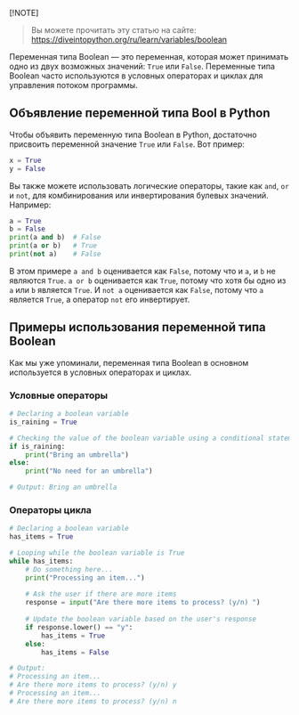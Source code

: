 [!NOTE]
>  Вы можете прочитать эту статью на сайте: https://diveintopython.org/ru/learn/variables/boolean

Переменная типа Boolean — это переменная, которая может принимать одно из двух возможных значений: `True` или `False`. Переменные типа Boolean часто используются в условных операторах и циклах для управления потоком программы.

## Объявление переменной типа Bool в Python

Чтобы объявить переменную типа Boolean в Python, достаточно присвоить переменной значение `True` или `False`. Вот пример:

```python
x = True
y = False
```

Вы также можете использовать логические операторы, такие как `and`, `or` и `not`, для комбинирования или инвертирования булевых значений. Например:

```python
a = True
b = False
print(a and b)  # False
print(a or b)   # True
print(not a)    # False
```

В этом примере `a and b` оценивается как `False`, потому что и `a`, и `b` не являются `True`. `a or b` оценивается как `True`, потому что хотя бы одно из `a` или `b` является `True`. И `not a` оценивается как `False`, потому что `a` является `True`, а оператор `not` его инвертирует.

## Примеры использования переменной типа Boolean

Как мы уже упоминали, переменная типа Boolean в основном используется в условных операторах и циклах.

### Условные операторы

```python
# Declaring a boolean variable
is_raining = True

# Checking the value of the boolean variable using a conditional statement
if is_raining:
    print("Bring an umbrella")
else:
    print("No need for an umbrella")

# Output: Bring an umbrella
```

### Операторы цикла

```python
# Declaring a boolean variable
has_items = True

# Looping while the boolean variable is True
while has_items:
    # Do something here...
    print("Processing an item...")
    
    # Ask the user if there are more items
    response = input("Are there more items to process? (y/n) ")
    
    # Update the boolean variable based on the user's response
    if response.lower() == "y":
        has_items = True
    else:
        has_items = False

# Output: 
# Processing an item...
# Are there more items to process? (y/n) y
# Processing an item...
# Are there more items to process? (y/n) n
```

